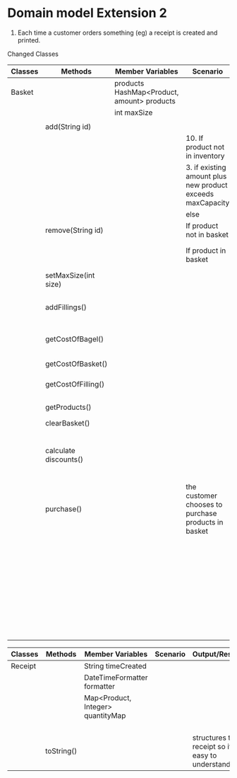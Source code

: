 # Domain model Extension 2

1. Each time a customer orders something (eg) a receipt is created and printed. 




Changed Classes

| Classes | Methods               | Member Variables                           | Scenario                                                   | Output/Result                                                                                |
|---------|-----------------------|--------------------------------------------|------------------------------------------------------------|----------------------------------------------------------------------------------------------|
| Basket  |                       | products HashMap<Product, amount> products |                                                            |                                                                                              |
|         |                       | int maxSize                                |                                                            |                                                                                              |
|         |                       |                                            |                                                            |                                                                                              |
|         | add(String id)        |                                            |                                                            |                                                                                              |
|         |                       |                                            | 10. If product not in inventory                            | return false                                                                                 |
|         |                       |                                            | 3. if existing amount plus new product exceeds maxCapacity | return false                                                                                 |
|         |                       |                                            | else                                                       | add to basket                                                                                |
|         | remove(String id)     |                                            | If product not in basket                                   | return false                                                                                 |
|         |                       |                                            | If product in basket                                       | remove from basket and return true                                                           |
|         | setMaxSize(int size)  |                                            |                                                            | Changes maxSize                                                                              |
|         |                       |                                            |                                                            |                                                                                              |
|         | addFillings()         |                                            |                                                            | Adds fillings if they are in inventory                                                       |
|         |                       |                                            |                                                            |                                                                                              |
|         | getCostOfBagel()      |                                            |                                                            | Returns price of a bagel and its fillings                                                    |
|         | getCostOfBasket()     |                                            |                                                            | Returns entire cost of basket                                                                |
|         | getCostOfFilling()    |                                            |                                                            | Returns Cost Of Filling                                                                      |
|         |                       |                                            |                                                            |                                                                                              |
|         | getProducts()         |                                            |                                                            | returns all products                                                                         |
|         | clearBasket()         |                                            |                                                            | empties basket                                                                               |
|         |                       |                                            |                                                            |                                                                                              |
|         | calculate discounts() |                                            |                                                            | calculate all discounts for the basket. is called from getCostOfBasket                       |
|         |                       |                                            |                                                            |                                                                                              |
|         | purchase()            |                                            | the customer chooses to purchase products in basket        | calculates the cost of the basket (would also change the                                     |
|         |                       |                                            |                                                            | custmers balance and remove products from inventory but that logic wont be implemented)<br/> |
|         |                       |                                            |                                                            | and creates a new receipt and then prints the receipt                                        |


| Classes | Methods    | Member Variables                  | Scenario | Output/Result                                    |
|---------|------------|-----------------------------------|----------|--------------------------------------------------|
| Receipt |            | String timeCreated                |          |                                                  |
|         |            | DateTimeFormatter formatter       |          |                                                  |
|         |            | Map<Product, Integer> quantityMap |          |                                                  |
|         |            |                                   |          |                                                  |
|         |            |                                   |          |                                                  |
|         |            |                                   |          |                                                  |
|         |            |                                   |          |                                                  |
|         | toString() |                                   |          | structures the receipt so its easy to understand |


